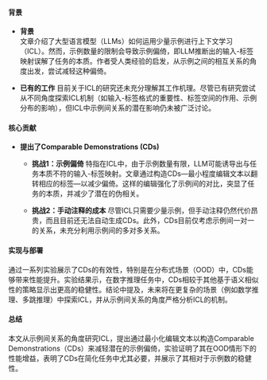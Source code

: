 #### 背景
- **背景**       
    文章介绍了大型语言模型（LLMs）如何运用少量示例进行上下文学习（ICL）。然而，示例数量的限制会导致示例偏倚，即LLM推断出的输入-标签映射误解了任务的本质。作者受人类经验的启发，从示例之间的相互关系的角度出发，尝试减轻这种偏倚。

- **已有的工作**
    目前关于ICL的研究还未充分理解其工作机理。尽管已有研究尝试从不同角度探索ICL机制（如输入-标签格式的重要性、标签空间的作用、示例分布的影响），但ICL中示例间关系的潜在影响仍未被广泛讨论。

#### 核心贡献
- **提出了Comparable Demonstrations (CDs)**
    - **挑战1：示例偏倚**
        特指在ICL中，由于示例数量有限，LLM可能诱导出与任务本质不符的输入-标签映射。文章通过构造CDs—最小程度编辑文本以翻转相应的标签—以减少偏倚。这样的编辑强化了示例间的对比，突显了任务的本质，并减少了潜在的伪相关。

    - **挑战2：手动注释的成本**
        尽管ICL只需要少量示例，但手动注释仍然代价昂贵，而且目前还无法自动生成CDs。此外，CDs目前仅考虑示例间一对一的关系，未充分利用示例间的多对多关系。

#### 实现与部署
通过一系列实验展示了CDs的有效性，特别是在分布式场景（OOD）中，CDs能够带来性能提升。实验结果示，在数字推理任务中，CDs相较于其他基于语义相似性的策略显示出更高的稳健性。结论中提及，未来将在更复杂的场景（例如数学推理、多跳推理）中探索ICL，并从示例间关系的角度严格分析ICL的机制。

#### 总结
本文从示例间关系的角度研究ICL，提出通过最小化编辑文本以构造Comparable Demonstrations（CDs）来减轻潜在的示例偏倚，实验证明了其在OOD情形下的性能增益，表明了CDs在简化任务中尤其必要，并展示了其相对于示例数的稳健性。